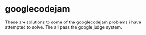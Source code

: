 # googlecodejam
These are solutions to some of the googlecodejam problems i have attempted to solve. The all pass the google judge system.
